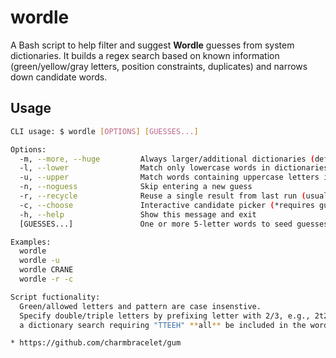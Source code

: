 # wordle

A Bash script to help filter and suggest **Wordle** guesses from system dictionaries.
It builds a regex search based on known information (green/yellow/gray letters, position constraints, duplicates) and narrows down candidate words.

## Usage

```bash
CLI usage: $ wordle [OPTIONS] [GUESSES...]

Options:
  -m, --more, --huge         Always larger/additional dictionaries (defined by $moredics in script)
  -l, --lower                Match only lowercase words in dictionaries (default behavior)
  -u, --upper                Match words containing uppercase letters in dictionaries
  -n, --noguess              Skip entering a new guess
  -r, --recycle              Reuse a single result from last run (usually paired with --choose)
  -c, --choose               Interactive candidate picker (*requires gum choose)
  -h, --help                 Show this message and exit
  [GUESSES...]               One or more 5-letter words to seed guesses

Examples:
  wordle
  wordle -u
  wordle CRANE
  wordle -r -c

Script fuctionality:
  Green/allowed letters and pattern are case insenstive.
  Specify double/triple letters by prefixing letter with 2/3, e.g., 2t2eh will result in
  a dictionary search requiring "TTEEH" **all** be included in the word > "TEETH" results.

* https://github.com/charmbracelet/gum

```
